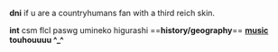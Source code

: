 **dni** if u are a countryhumans fan with a third reich skin.

**int** csm flcl paswg umineko higurashi ==**history/geography**== __[music](https://last.fm/user/ihatememphis)__ **touhouuuu ^_^**
